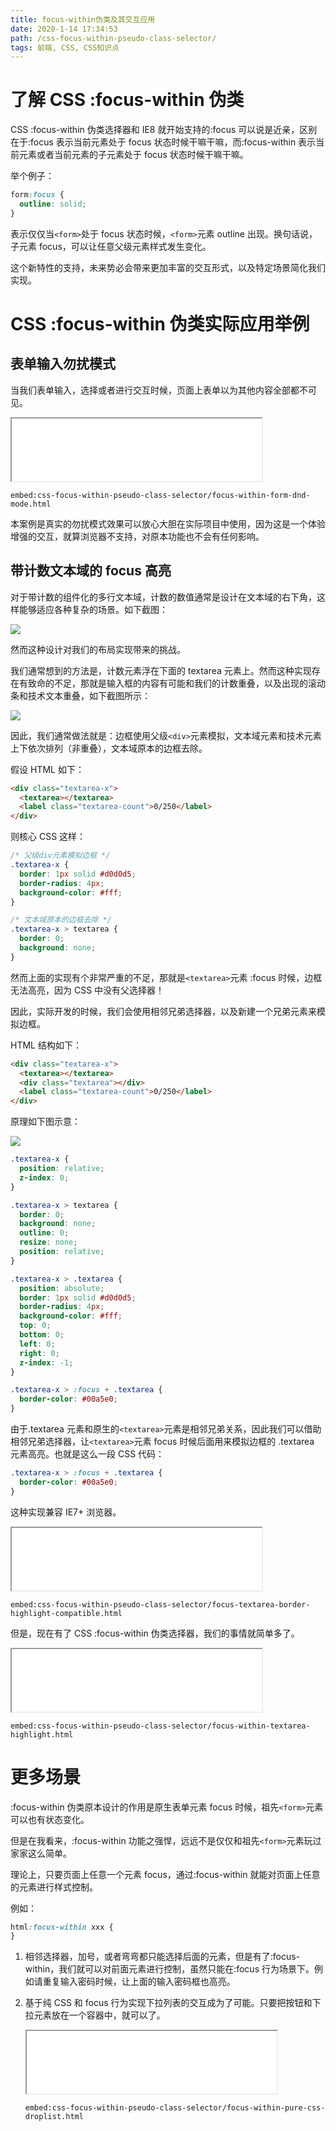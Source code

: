 ```yaml
---
title: focus-within伪类及其交互应用
date: 2020-1-14 17:34:53
path: /css-focus-within-pseudo-class-selector/
tags: 前端, CSS, CSS知识点
---
```


# 了解 CSS :focus-within 伪类

CSS :focus-within 伪类选择器和 IE8 就开始支持的:focus 可以说是近亲，区别在于:focus 表示当前元素处于 focus 状态时候干嘛干嘛，而:focus-within 表示当前元素或者当前元素的子元素处于 focus 状态时候干嘛干嘛。

举个例子：

```css
form:focus {
  outline: solid;
}
```

表示仅仅当`<form>`处于 focus 状态时候，`<form>`元素 outline 出现。换句话说，子元素 focus，可以让任意父级元素样式发生变化。

这个新特性的支持，未来势必会带来更加丰富的交互形式，以及特定场景简化我们实现。

# CSS :focus-within 伪类实际应用举例

## 表单输入勿扰模式

当我们表单输入，选择或者进行交互时候，页面上表单以为其他内容全部都不可见。

<iframe src="/examples/css-focus-within-pseudo-class-selector/focus-within-form-dnd-mode.html" width="400" height="100"></iframe>

`embed:css-focus-within-pseudo-class-selector/focus-within-form-dnd-mode.html`

本案例是真实的勿扰模式效果可以放心大胆在实际项目中使用，因为这是一个体验增强的交互，就算浏览器不支持，对原本功能也不会有任何影响。

## 带计数文本域的 focus 高亮

对于带计数的组件化的多行文本域，计数的数值通常是设计在文本域的右下角，这样能够适应各种复杂的场景。如下截图：

![](2020-01-14-17-56-25.png)

然而这种设计对我们的布局实现带来的挑战。

我们通常想到的方法是，计数元素浮在下面的 textarea 元素上。然而这种实现存在有致命的不足，那就是输入框的内容有可能和我们的计数重叠，以及出现的滚动条和技术文本重叠，如下截图所示：

![](2020-01-14-17-57-04.png)

因此，我们通常做法就是：边框使用父级`<div>`元素模拟，文本域元素和技术元素上下依次排列（非重叠），文本域原本的边框去除。

假设 HTML 如下：

```html
<div class="textarea-x">
  <textarea></textarea>
  <label class="textarea-count">0/250</label>
</div>
```

则核心 CSS 这样：

```css
/* 父级div元素模拟边框 */
.textarea-x {
  border: 1px solid #d0d0d5;
  border-radius: 4px;
  background-color: #fff;
}

/* 文本域原本的边框去除 */
.textarea-x > textarea {
  border: 0;
  background: none;
}
```

然而上面的实现有个非常严重的不足，那就是`<textarea>`元素 :focus 时候，边框无法高亮，因为 CSS 中没有父选择器！

因此，实际开发的时候，我们会使用相邻兄弟选择器，以及新建一个兄弟元素来模拟边框。

HTML 结构如下：

```html
<div class="textarea-x">
  <textarea></textarea>
  <div class="textarea"></div>
  <label class="textarea-count">0/250</label>
</div>
```

原理如下图示意：

![](2020-01-14-18-00-12.png)

```css
.textarea-x {
  position: relative;
  z-index: 0;
}

.textarea-x > textarea {
  border: 0;
  background: none;
  outline: 0;
  resize: none;
  position: relative;
}

.textarea-x > .textarea {
  position: absolute;
  border: 1px solid #d0d0d5;
  border-radius: 4px;
  background-color: #fff;
  top: 0;
  bottom: 0;
  left: 0;
  right: 0;
  z-index: -1;
}

.textarea-x > :focus + .textarea {
  border-color: #00a5e0;
}
```

由于.textarea 元素和原生的`<textarea>`元素是相邻兄弟关系，因此我们可以借助相邻兄弟选择器，让`<textarea>`元素 focus 时候后面用来模拟边框的 .textarea 元素高亮。也就是这么一段 CSS 代码：

```css
.textarea-x > :focus + .textarea {
  border-color: #00a5e0;
}
```

这种实现兼容 IE7+ 浏览器。

<iframe src="/examples/css-focus-within-pseudo-class-selector/focus-textarea-border-highlight-compatible.html" width="400" height="100"></iframe>

`embed:css-focus-within-pseudo-class-selector/focus-textarea-border-highlight-compatible.html`

但是，现在有了 CSS :focus-within 伪类选择器，我们的事情就简单多了。

<iframe src="/examples/css-focus-within-pseudo-class-selector/focus-within-textarea-highlight.html" width="400" height="100"></iframe>

`embed:css-focus-within-pseudo-class-selector/focus-within-textarea-highlight.html`

# 更多场景

:focus-within 伪类原本设计的作用是原生表单元素 focus 时候，祖先`<form>`元素可以也有状态变化。

但是在我看来，:focus-within 功能之强悍，远远不是仅仅和祖先`<form>`元素玩过家家这么简单。

理论上，只要页面上任意一个元素 focus，通过:focus-within 就能对页面上任意的元素进行样式控制。

例如：

```css
html:focus-within xxx {
}
```

1. 相邻选择器，加号，或者弯弯都只能选择后面的元素，但是有了:focus-within，我们就可以对前面元素进行控制，虽然只能在:focus 行为场景下。例如请重复输入密码时候，让上面的输入密码框也高亮。
2. 基于纯 CSS 和 focus 行为实现下拉列表的交互成为了可能。只要把按钮和下拉元素放在一个容器中，就可以了。

   <iframe src="/examples/css-focus-within-pseudo-class-selector/focus-within-pure-css-droplist.html" width="400" height="100"></iframe>

   `embed:css-focus-within-pseudo-class-selector/focus-within-pure-css-droplist.html`
